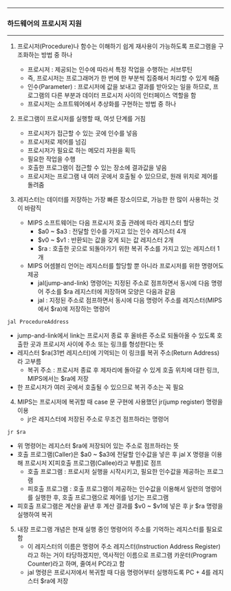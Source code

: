 -----
### 하드웨어의 프로시저 지원
-----
1. 프로시저(Procedure)나 함수는 이해하기 쉽게 재사용이 가능하도록 프로그램을 구조화하는 방법 중 하나
   - 프로시저 : 제공되는 인수에 따라서 특정 작업을 수행하는 서브루틴
   - 즉, 프로시저는 프로그래머가 한 번에 한 부분씩 집중해서 처리할 수 있게 해줌
   - 인수(Parameter) : 프로시저에 값을 보내고 결과를 받아오는 일을 하므로, 프로그램의 다른 부분과 데이터 프로시저 사이의 인터페이스 역할을 함
   - 프로시저는 소프트웨어에서 추상화를 구현하는 방법 중 하나
  
2. 프로그램이 프로시저를 실행할 때, 여섯 단계를 거침
   - 프로시저가 접근할 수 있는 곳에 인수를 넣음
   - 프로시저로 제어를 넘김
   - 프로시저가 필요로 하는 메모리 자원을 획득
   - 필요한 작업을 수행
   - 호출한 프로그램이 접근할 수 있는 장소에 결과값을 넣음
   - 프로시저는 프로그램 내 여러 곳에서 호출될 수 있으므로, 원래 위치로 제어를 돌려줌

3. 레지스터는 데이터를 저장하는 가장 빠른 장소이므로, 가능한 한 많이 사용하는 것이 바람직
   - MIPS 소프트웨어는 다음 프로시저 호출 관례에 따라 레지스터 할당
     + $a0 ~ $a3 : 전달할 인수를 가지고 있는 인수 레지스터 4개
     + $v0 ~ $v1 : 반환되는 값을 갖게 되는 값 레지스터 2개
     + $ra : 호출한 곳으로 되돌아가기 위한 복귀 주소를 가지고 있는 레지스터 1개
   - MIPS 어셈블리 언어는 레지스터를 할당할 뿐 아니라 프로시저를 위한 명령어도 제공
     + jal(jump-and-link) 명령어는 지정된 주소로 점프하면서 동시에 다음 명령어 주소를 $ra 레지스터에 저장하며 모양은 다음과 같음
     + jal : 지정된 주소로 점프하면서 동시에 다음 명령어 주소를 레지스터(MIPS에서 $ra)에 저장하는 명령어
```
jal ProcedureAddress
```
   - jump-and-link에서 link는 프로시저 종료 후 올바른 주소로 되돌아올 수 있도록 호출한 곳과 프로시저 사이에 주소 또는 링크를 형성한다는 뜻
   - 레지스터 $ra(31번 레지스터)에 기억되는 이 링크를 복귀 주소(Return Address)라 고부름
     + 복귀 주소 : 프로시저 종료 후 제자리에 돌아갈 수 있게 호출 위치에 대한 링크, MIPS에서는 $ra에 저장
   - 한 프로시저가 여러 곳에서 호출될 수 있으므로 복귀 주소는 꼭 필요

4. MIPS는 프로시저에 복귀할 때 case 문 구현에 사용했던 jr(jump register) 명령을 이용
   - jr은 레지스터에 저장된 주소로 무조건 점프하라는 명령어
```
jr $ra
```
   - 위 명령어는 레지스터 $ra에 저장되어 있는 주소로 점프하라는 뜻
   - 호출 프로그램(Caller)은 $a0 ~ $a3에 전달할 인수값을 넣은 후 jal X 명령을 이용해 프로시저 X[피호출 프로그램(Callee)라고 부름]로 점프
     + 호출 프로그램 : 프로시저 실행을 시작시키고, 필요한 인수값을 제공하는 프로그램
     + 피호출 프로그램 : 호출 프로그램이 제공하는 인수값을 이용해서 일련의 명령어를 실행한 후, 호출 프로그램으로 제어를 넘기는 프로그램
   - 피호출 프로그램은 계산을 끝낸 후 계산 결과를 $v0 ~ $v1에 넣은 후 jr $ra 명령을 실행하여 복귀

5. 내장 프로그램 개념은 현재 실행 중인 명령어의 주소를 기억하는 레지스터를 필요로 함
   - 이 레지스터의 이름은 명령어 주소 레지스터(Instruction Address Register)라고 하는 거이 타당하겠지만, 역사적인 이름으로 프로그램 카운터(Program Counter)라고 하며, 줄여서 PC라고 함
   - jal 명령은 프로시저에서 복귀할 때 다음 명령어부터 실행하도록 PC + 4를 레지스터 $ra에 저장
